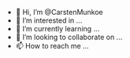 - 👋 Hi, I’m @CarstenMunkoe
- 👀 I’m interested in ...
- 🌱 I’m currently learning ...
- 💞️ I’m looking to collaborate on ...
- 📫 How to reach me ...

<!---
CarstenMunkoe/CarstenMunkoe is a ✨ special ✨ repository because its `README.md` (this file) appears on your GitHub profile.
You can click the Preview link to take a look at your changes.
--->
